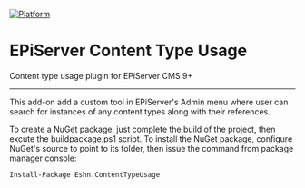 [![Platform](https://img.shields.io/badge/Episerver-%209.0.0+-orange.svg?style=flat)](http://world.episerver.com/cms/)

# EPiServer Content Type Usage
Content type usage plugin for EPiServer CMS 9+

---------------------------------------------------------

This add-on add a custom tool in EPiServer's Admin menu where user can search for instances of any content types along with their references.

To create a NuGet package, just complete the build of the project, then excute the buildpackage.ps1 script.
To install the NuGet package, configure NuGet's source to point to its folder, then issue the command from package manager console:

```
Install-Package Eshn.ContentTypeUsage
```
